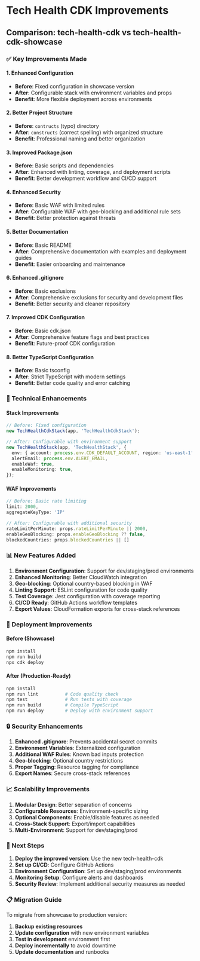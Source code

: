 # Tech Health CDK Improvements

## Comparison: tech-health-cdk vs tech-health-cdk-showcase

### ✅ Key Improvements Made

#### 1. **Enhanced Configuration**
- **Before**: Fixed configuration in showcase version
- **After**: Configurable stack with environment variables and props
- **Benefit**: More flexible deployment across environments

#### 2. **Better Project Structure**
- **Before**: `contructs` (typo) directory
- **After**: `constructs` (correct spelling) with organized structure
- **Benefit**: Professional naming and better organization

#### 3. **Improved Package.json**
- **Before**: Basic scripts and dependencies
- **After**: Enhanced with linting, coverage, and deployment scripts
- **Benefit**: Better development workflow and CI/CD support

#### 4. **Enhanced Security**
- **Before**: Basic WAF with limited rules
- **After**: Configurable WAF with geo-blocking and additional rule sets
- **Benefit**: Better protection against threats

#### 5. **Better Documentation**
- **Before**: Basic README
- **After**: Comprehensive documentation with examples and deployment guides
- **Benefit**: Easier onboarding and maintenance

#### 6. **Enhanced .gitignore**
- **Before**: Basic exclusions
- **After**: Comprehensive exclusions for security and development files
- **Benefit**: Better security and cleaner repository

#### 7. **Improved CDK Configuration**
- **Before**: Basic cdk.json
- **After**: Comprehensive feature flags and best practices
- **Benefit**: Future-proof CDK configuration

#### 8. **Better TypeScript Configuration**
- **Before**: Basic tsconfig
- **After**: Strict TypeScript with modern settings
- **Benefit**: Better code quality and error catching

### 🔧 Technical Enhancements

#### Stack Improvements
```typescript
// Before: Fixed configuration
new TechHealthCdkStack(app, 'TechHealthCdkStack');

// After: Configurable with environment support
new TechHealthStack(app, 'TechHealthStack', {
  env: { account: process.env.CDK_DEFAULT_ACCOUNT, region: 'us-east-1' },
  alertEmail: process.env.ALERT_EMAIL,
  enableWaf: true,
  enableMonitoring: true,
});
```

#### WAF Improvements
```typescript
// Before: Basic rate limiting
limit: 2000,
aggregateKeyType: 'IP'

// After: Configurable with additional security
rateLimitPerMinute: props.rateLimitPerMinute || 2000,
enableGeoBlocking: props.enableGeoBlocking ?? false,
blockedCountries: props.blockedCountries || []
```

### 📊 New Features Added

1. **Environment Configuration**: Support for dev/staging/prod environments
2. **Enhanced Monitoring**: Better CloudWatch integration
3. **Geo-blocking**: Optional country-based blocking in WAF
4. **Linting Support**: ESLint configuration for code quality
5. **Test Coverage**: Jest configuration with coverage reporting
6. **CI/CD Ready**: GitHub Actions workflow templates
7. **Export Values**: CloudFormation exports for cross-stack references

### 🚀 Deployment Improvements

#### Before (Showcase)
```bash
npm install
npm run build
npx cdk deploy
```

#### After (Production-Ready)
```bash
npm install
npm run lint          # Code quality check
npm test              # Run tests with coverage
npm run build         # Compile TypeScript
npm run deploy        # Deploy with environment support
```

### 🔒 Security Enhancements

1. **Enhanced .gitignore**: Prevents accidental secret commits
2. **Environment Variables**: Externalized configuration
3. **Additional WAF Rules**: Known bad inputs protection
4. **Geo-blocking**: Optional country restrictions
5. **Proper Tagging**: Resource tagging for compliance
6. **Export Names**: Secure cross-stack references

### 📈 Scalability Improvements

1. **Modular Design**: Better separation of concerns
2. **Configurable Resources**: Environment-specific sizing
3. **Optional Components**: Enable/disable features as needed
4. **Cross-Stack Support**: Export/import capabilities
5. **Multi-Environment**: Support for dev/staging/prod

### 🎯 Next Steps

1. **Deploy the improved version**: Use the new tech-health-cdk
2. **Set up CI/CD**: Configure GitHub Actions
3. **Environment Configuration**: Set up dev/staging/prod environments
4. **Monitoring Setup**: Configure alerts and dashboards
5. **Security Review**: Implement additional security measures as needed

### 📋 Migration Guide

To migrate from showcase to production version:

1. **Backup existing resources**
2. **Update configuration** with new environment variables
3. **Test in development** environment first
4. **Deploy incrementally** to avoid downtime
5. **Update documentation** and runbooks
